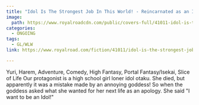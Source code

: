 ```yaml
---
title: "Idol Is The Strongest Job In This World! - Reincarnated as an Idol! by Quertzy"
image:
  path: https://www.royalroadcdn.com/public/covers-full/41011-idol-is-the-strongest-job-in-this-world-reincarnated.jpg
categories:
  - ONGOING
tags:
  - GL/WLW
link: https://www.royalroad.com/fiction/41011/idol-is-the-strongest-job-in-this-world-reincarnated

---
```

Yuri, Harem, Adventure, Comedy, High Fantasy, Portal Fantasy/Isekai, Slice of Life
Our protagonist is a high school girl loner idol otaku. She died, but apparently it was a mistake made by an annoying goddess! So when the goddess asked what she wanted for her next life as an apology. She said "I want to be an Idol!"

